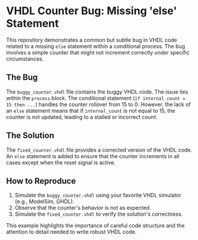 # VHDL Counter Bug: Missing 'else' Statement

This repository demonstrates a common but subtle bug in VHDL code related to a missing `else` statement within a conditional process.  The bug involves a simple counter that might not increment correctly under specific circumstances.

## The Bug

The `buggy_counter.vhdl` file contains the buggy VHDL code.  The issue lies within the `process` block.  The conditional statement (`if internal_count = 15 then ...`) handles the counter rollover from 15 to 0. However, the lack of an `else` statement means that if `internal_count` is not equal to 15, the counter is not updated, leading to a stalled or incorrect count.

## The Solution

The `fixed_counter.vhdl` file provides a corrected version of the VHDL code.  An `else` statement is added to ensure that the counter increments in all cases except when the reset signal is active.

## How to Reproduce

1.  Simulate the `buggy_counter.vhdl` using your favorite VHDL simulator (e.g., ModelSim, GHDL).
2.  Observe that the counter's behavior is not as expected. 
3.  Simulate the `fixed_counter.vhdl` to verify the solution's correctness.

This example highlights the importance of careful code structure and the attention to detail needed to write robust VHDL code.